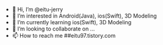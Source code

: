 - 👋 Hi, I’m @eitu-jerry
- 👀 I’m interested in Android(Java), ios(Swift), 3D Modeling
- 🌱 I’m currently learning ios(Swift), 3D Modeling
- 💞️ I’m looking to collaborate on ...
- 📫 How to reach me ##eitu97.tistory.com

<!---
eitu-jerry/eitu-jerry is a ✨ special ✨ repository because its `README.md` (this file) appears on your GitHub profile.
You can click the Preview link to take a look at your changes.
--->
